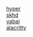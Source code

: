 [hyper](https://github.com/vercel/hyper)  
[skhd](https://github.com/koekeishiya/skhd)  
[yabai](https://github.com/koekeishiya/yabai)  
[alacritty](https://github.com/alacritty/alacritty)
